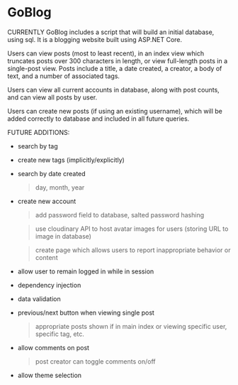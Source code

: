 # GoBlog

CURRENTLY
GoBlog includes a script that will build an initial database, using sql. It is a blogging website built using ASP.NET Core.

Users can view posts (most to least recent), in an index view which truncates posts over 300 characters in length,
or view full-length posts in a single-post view. Posts include a title, a date created, a creator, a body of text, and a number of associated tags.

Users can view all current accounts in database, along with post counts, and can view all posts by user.

Users can create new posts (if using an existing username), which will be added correctly to database and included in all future queries.


FUTURE ADDITIONS:
- search by tag
- create new tags (implicitly/explicitly)
- search by date created
  > day, month, year
- create new account
  > add password field to database, salted password hashing
  
  > use cloudinary API to host avatar images for users (storing URL to image in database)
  
  > create page which allows users to report inappropriate behavior or content
- allow user to remain logged in while in session
- dependency injection
- data validation
- previous/next button when viewing single post
  > appropriate posts shown if in main index or viewing specific user, specific tag, etc.
- allow comments on post
  > post creator can toggle comments on/off
- allow theme selection

